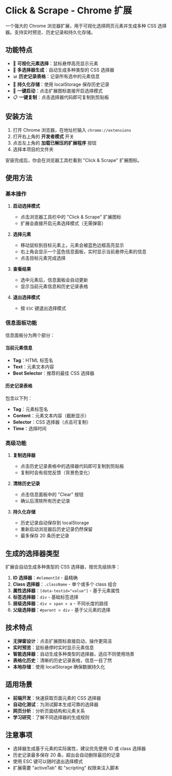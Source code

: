 # Click & Scrape - Chrome 扩展

一个强大的 Chrome 浏览器扩展，用于可视化选择网页元素并生成多种 CSS 选择器。支持实时预览、历史记录和持久化存储。

## 功能特点

- 🎯 **可视化元素选择**：鼠标悬停高亮显示元素
- 📝 **多选择器生成**：自动生成多种类型的 CSS 选择器
- 📊 **历史记录表格**：记录所有选中的元素信息
- 💾 **持久化存储**：使用 localStorage 保存历史记录
- 🚀 **一键启动**：点击扩展图标直接开启选择模式
- 📋 **一键复制**：点击选择器代码即可复制到剪贴板

## 安装方法

1. 打开 Chrome 浏览器，在地址栏输入 `chrome://extensions`
2. 打开右上角的 **开发者模式** 开关
3. 点击左上角的 **加载已解压的扩展程序** 按钮
4. 选择本项目的文件夹

安装完成后，你会在浏览器工具栏看到 "Click & Scrape" 扩展图标。

## 使用方法

### 基本操作

1. **启动选择模式**
   - 点击浏览器工具栏中的 "Click & Scrape" 扩展图标
   - 扩展会直接开启元素选择模式（无需弹窗）

2. **选择元素**
   - 移动鼠标到目标元素上，元素会被蓝色边框高亮显示
   - 右上角会显示一个蓝色信息面板，实时显示当前悬停元素的信息
   - 点击目标元素完成选择

3. **查看结果**
   - 选中元素后，信息面板会自动更新
   - 显示当前元素信息和历史记录表格

4. **退出选择模式**
   - 按 `ESC` 键退出选择模式

### 信息面板功能

信息面板分为两个部分：

#### 当前元素信息
- **Tag**：HTML 标签名
- **Text**：元素文本内容
- **Best Selector**：推荐的最佳 CSS 选择器

#### 历史记录表格
包含以下列：
- **Tag**：元素标签名
- **Content**：元素文本内容（截断显示）
- **Selector**：CSS 选择器（点击可复制）
- **Time**：选择时间

### 高级功能

1. **复制选择器**
   - 点击历史记录表格中的选择器代码即可复制到剪贴板
   - 复制时会有视觉反馈（背景色变化）

2. **清除历史记录**
   - 点击信息面板中的 "Clear" 按钮
   - 确认后清除所有历史记录

3. **持久化存储**
   - 历史记录自动保存到 localStorage
   - 重新启动浏览器后历史记录仍然保留
   - 最多保存 20 条历史记录

## 生成的选择器类型

扩展会自动生成多种类型的 CSS 选择器，按优先级排序：

1. **ID 选择器**：`#elementId` - 最精确
2. **Class 选择器**：`.className` - 单个或多个 class 组合
3. **属性选择器**：`[data-testid="value"]` - 基于元素属性
4. **标签选择器**：`div` - 基础标签选择
5. **层级选择器**：`div > span > a` - 不同长度的路径
6. **父级选择器**：`#parent > div` - 基于父元素的选择

## 技术特点

- **无弹窗设计**：点击扩展图标直接启动，操作更简洁
- **实时预览**：鼠标悬停时实时显示元素信息
- **智能选择器**：自动生成多种类型的选择器，适应不同使用场景
- **表格化历史**：清晰的历史记录表格，信息一目了然
- **本地存储**：使用 localStorage 确保数据持久化

## 适用场景

- **前端开发**：快速获取页面元素的 CSS 选择器
- **自动化测试**：为测试脚本生成可靠的选择器
- **网页分析**：分析页面结构和元素关系
- **学习研究**：了解不同选择器的生成规则

## 注意事项

- 选择器生成基于元素的实际属性，建议优先使用 ID 或 class 选择器
- 历史记录最多保存 20 条，超出会自动删除最旧的记录
- 使用 ESC 键可以随时退出选择模式
- 扩展需要 "activeTab" 和 "scripting" 权限来注入脚本

